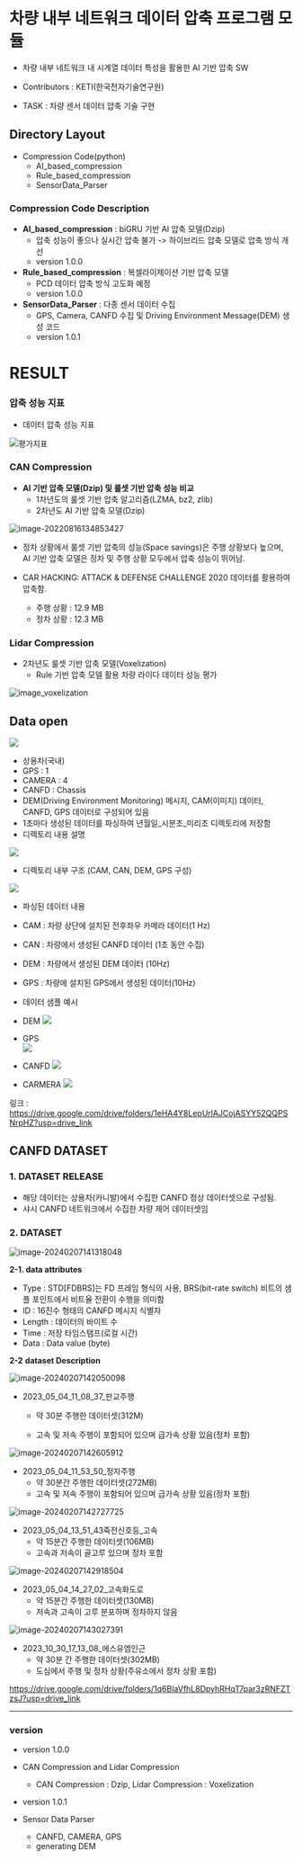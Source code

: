 # 차량 내부 네트워크 데이터 압축 프로그램 모듈

- 차량 내부 네트워크 내 시계열 데이터 특성을 활용한 AI 기반 압축 SW

- Contributors : KETI(한국전자기술연구원)
- TASK : 차량 센서 데이터 압축 기술 구현



## Directory Layout

- Compression Code(python)
  - AI_based_compression
  - Rule_based_compression
  - SensorData_Parser


### Compression Code Description

- **AI_based_compression** : biGRU 기반 AI 압축 모델(Dzip)
  - 압축 성능이 좋으나 실시간 압축 불가 -> 하이브리드 압축 모델로 압축 방식 개선
  - version 1.0.0
- **Rule_based_compression** : 복셀라이제이션 기반 압축 모델
  - PCD 데이터 압축 방식 고도화 예정
  - version 1.0.0
- **SensorData_Parser** : 다종 센서 데이터 수집 
  - GPS, Camera, CANFD 수집 및 Driving Environment Message(DEM) 생성 코드
  - version 1.0.1



# RESULT

### 압축 성능 지표

- 데이터 압축 성능 지표

 ![평가지표](README.assets/Space_saving.JPG)



### CAN Compression

- **AI 기반 압축 모델(Dzip) 및 룰셋 기반 압축 성능 비교**
  - 1차년도의 룰셋 기반 압축 알고리즘(LZMA, bz2, zlib)
  - 2차년도 AI 기반 압축 모델(Dzip)


![image-20220816134853427](README.assets/image-20220816134853427.png)


- 정차 상황에서 룰셋 기반 압축의 성능(Space savings)은 주행 상황보다 높으며, AI 기반 압축 모델은 정차 및 주행 상황 모두에서 압축 성능이 뛰어남. 
- CAR HACKING: ATTACK & DEFENSE CHALLENGE 2020 데이터를 활용하여 압축함.

  - 주행 상황 : 12.9 MB
  - 정차 상황 : 12.3 MB





### Lidar Compression

- 2차년도 룰셋 기반 압축 모델(Voxelization)
  - Rule 기반 압축 모델 활용 차량 라이다 데이터 성능 평가


![image_voxelization](README.assets/voxelization_result.png)



## Data open
![](README.assets/data_img.PNG)

- 상용차(국내)
- GPS : 1
- CAMERA : 4
- CANFD : Chassis
- DEM(Driving Environment Monitoring) 메시지, CAM(이미지) 데이터, CANFD, GPS 데이터로 구성되어 있음
- 1초마다 생성된 데이터를 파싱하여 년월일_시분초_미리초 디렉토리에 저장함
- 디렉토리 내용 설명


![](README.assets/data_tree.png)


- 디렉토리 내부 구조 (CAM, CAN, DEM, GPS 구성)

![](README.assets/data_tree2.png)

- 파싱된 데이터 내용
- CAM : 차량 상단에 설치된 전후좌우 카메라 데이터(1 Hz)
- CAN : 차량에서 생성된 CANFD 데이터 (1초 동안 수집)
- DEM : 차량에서 생성된 DEM 데이터 (10Hz)
- GPS : 차량에 설치된 GPS에서 생성된 데이터(10Hz)
- 데이터 샘플 예시



- DEM
![](README.assets/dem_img.png)


- GPS                      
![](README.assets/gps_img.png)


- CANFD
![](README.assets/can_img.png)


- CARMERA
![](README.assets/cam01.jpg)


링크 : https://drive.google.com/drive/folders/1eHA4Y8LepUrlAJCojASYY52QQPSNrpHZ?usp=drive_link





## CANFD DATASET

### 1. DATASET RELEASE

- 해당 데이터는 상용차(카니발)에서 수집한 CANFD 정상 데이터셋으로 구성됨.
- 샤시 CANFD 네트워크에서 수집한 차량 제어 데이터셋임



### 2. DATASET

![image-20240207141318048](README.assets/image-20240207141318048.png)

**2-1. data attributes** 

- Type : STD[FDBRS]는 FD 프레임 형식의 사용,  BRS(bit-rate switch) 비트의 샘플 포인트에서 비트율 전환이 수행을 의미함
- ID : 16진수 형태의 CANFD 메시지 식별자
- Length : 데이터의 바이트 수
- Time : 저장 타임스탬프(로컬 시간)
- Data : Data value (byte)



**2-2** **dataset Description**

![image-20240207142050098](README.assets/image-20240207142050098.png)

- 2023_05_04_11_08_37_판교주행

  - 약 30분 주행한 데이터셋(312M)

  - 고속 및 저속 주행이 포함되어 있으며 급가속 상황 있음(정차 포함)



![image-20240207142605912](README.assets/image-20240207142605912.png)

- 2023_05_04_11_53_50_정자주행
  - 약 30분간 주행한 데이터셋(272MB)
  - 고속 및 저속 주행이 포함되어 있으며 급가속 상황 있음(정차 포함)



![image-20240207142727725](README.assets/image-20240207142727725.png)



- 2023_05_04_13_51_43죽전신호등_고속
  - 약 15분간 주행한 데이터셋(106MB)
  - 고속과 저속이 골고루 있으며 정차 포함



![image-20240207142918504](README.assets/image-20240207142918504.png)



- 2023_05_04_14_27_02_고속화도로
  - 약 15분간 주행한 데이터셋(130MB)
  - 저속과 고속이 고루 분포하며 정차하지 않음



![image-20240207143027391](README.assets/image-20240207143027391.png)

- 2023_10_30_17_13_08_에스유엠인근
  - 약 30분 간 주행한 데이터셋(302MB)
  - 도심에서 주행 및 정차 상황(주유소에서 정차 상황 포함)

https://drive.google.com/drive/folders/1q6BlaVfhL8DpyhRHqT7par3zRNFZTzsJ?usp=drive_link



------------------------------------



### version
- version 1.0.0

- CAN Compression and Lidar Compression
   - CAN Compression : Dzip, Lidar Compression : Voxelization
- version 1.0.1

- Sensor Data Parser
   - CANFD, CAMERA, GPS
   - generating DEM
   



